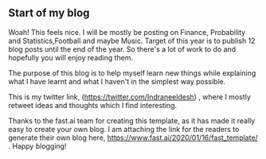 ## Start of my blog

Woah! This feels nice. I will be mostly be posting on Finance, Probability and Statistics,Football and maybe Music. Target of this year is to publish 12 blog posts until the end of the year. So there's a lot of work to do and hopefully you will enjoy reading them. 

The purpose of this blog is to help myself learn new things while explaining what I have learnt and what I haven't in the simplest way possible.

This is my twitter link, (https://twitter.com/Indraneeldesh) , where I mostly retweet ideas and thoughts which I find interesting.

Thanks to the fast.ai team for creating this template, as it has made it really easy to create your own blog. I am attaching the link for the readers to generate their own blog here, https://www.fast.ai/2020/01/16/fast_template/ . Happy blogging!
